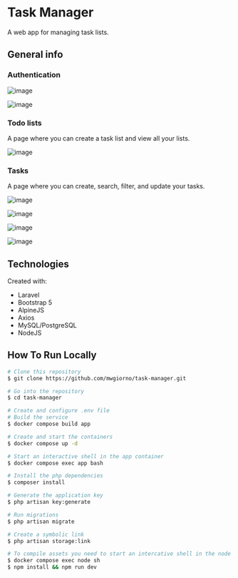 # Task Manager
A web app for managing task lists.

## General info
### Authentication

![image](https://github.com/mwgiorno/task-manager/assets/43139928/bb5255ec-79b9-405e-88ca-524f95bd4ea0)

![image](https://github.com/mwgiorno/task-manager/assets/43139928/e709e785-04f4-437c-ac74-8cc80c304e16)

### Todo lists
A page where you can create a task list and view all your lists.

![image](https://github.com/mwgiorno/task-manager/assets/43139928/913feaa5-49bb-421b-bfec-6ba72606ec1b)

### Tasks
A page where you can create, search, filter, and update your tasks.

![image](https://github.com/mwgiorno/task-manager/assets/43139928/19c454a8-7eb6-4354-b38e-1f2e22fa8649)

![image](https://github.com/mwgiorno/task-manager/assets/43139928/611b7db3-63a8-4e24-91be-b16b1661a234)

![image](https://github.com/mwgiorno/task-manager/assets/43139928/06c48721-2547-43e9-a47c-8b33ddbed760)

![image](https://github.com/mwgiorno/task-manager/assets/43139928/2f302f2e-dd1d-4eb9-b49d-d1e84d8e2993)

## Technologies
Created with:
* Laravel
* Bootstrap 5
* AlpineJS
* Axios
* MySQL/PostgreSQL
* NodeJS

## How To Run Locally

```bash
# Clone this repository
$ git clone https://github.com/mwgiorno/task-manager.git

# Go into the repository
$ cd task-manager

# Create and configure .env file
# Build the service
$ docker compose build app

# Create and start the containers
$ docker compose up -d

# Start an interactive shell in the app container
$ docker compose exec app bash

# Install the php dependencies
$ composer install

# Generate the application key
$ php artisan key:generate

# Run migrations
$ php artisan migrate

# Create a symbolic link 
$ php artisan storage:link

# To compile assets you need to start an intercative shell in the node container and then run the commands
$ docker compose exec node sh
$ npm install && npm run dev
```
